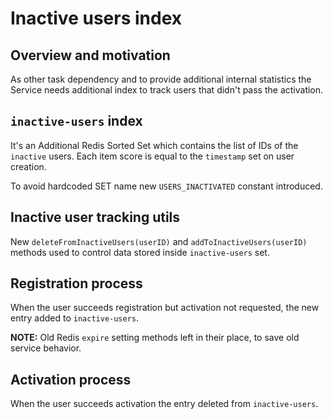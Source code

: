# Inactive users index

## Overview and motivation
As other task dependency and to provide additional internal statistics the Service needs additional index
to track users that didn't pass the activation.

## `inactive-users` index
It's an Additional Redis Sorted Set which contains the list of IDs of the `inactive` users.
Each item score is equal to the `timestamp` set on user creation.

To avoid hardcoded SET name new `USERS_INACTIVATED` constant introduced.

## Inactive user tracking utils
New `deleteFromInactiveUsers(userID)` and `addToInactiveUsers(userID)` methods used to control data stored inside `inactive-users` set.

## Registration process
When the user succeeds registration but activation not requested, the new entry added to `inactive-users`.

**NOTE:** Old Redis `expire` setting methods left in their place, to save old service behavior.

## Activation process
When the user succeeds activation the entry deleted from `inactive-users`.
